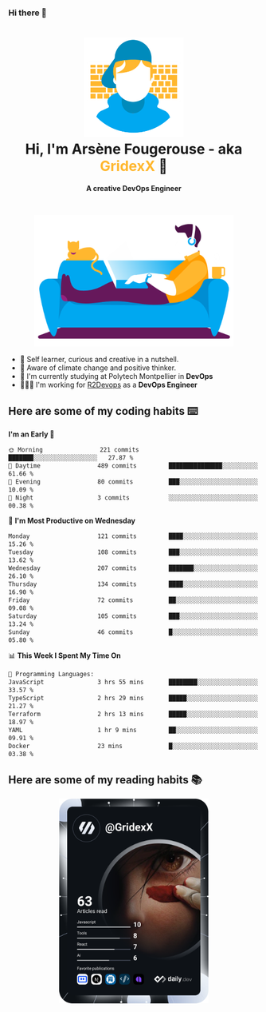 ### Hi there 👋

<!--
**GridexX/gridexx** is a ✨ _special_ ✨ repository because its `README.md` (this file) appears on your GitHub profile.

Here are some ideas to get you started:

- 🔭 I’m currently working on ...
- 🌱 I’m currently learning ...
- 👯 I’m looking to collaborate on ...
- 🤔 I’m looking for help with ...
- 💬 Ask me about ...
- 📫 How to reach me: ...
- 😄 Pronouns: ...
- ⚡ Fun fact: ...
-->


<!-- Header -->
<h1 align="center">
  <img src="./images/user_profile.png" width="200">
  <br>
  Hi, I'm Arsène Fougerouse - aka <span style="color:#ffb72e">GridexX</span> 👋
</h1>


<p align="center">
  <b>A creative DevOps Engineer </b>
</p>
<br/>
<p align="center">
  <img src="./images/man_couch.png" width="400">
</p>

- 🎨 Self learner, curious and creative in a nutshell. 
- 🌱 Aware of climate change and positive thinker.
- 📕 I'm currently studying at Polytech Montpellier in **DevOps**
- 👨🏻‍💻 I'm working for [R2Devops](https://r2devops.io) as a **DevOps Engineer**


## Here are some of my coding habits ⌨️

<!-- Add a section about tech and Ops stack
  Like this one : https://github.com/Xanthus58#-tech-stack
-->
<!--START_SECTION:waka-->
**I'm an Early 🐤** 

```text
🌞 Morning                221 commits         ███████░░░░░░░░░░░░░░░░░░   27.87 % 
🌆 Daytime                489 commits         ███████████████░░░░░░░░░░   61.66 % 
🌃 Evening                80 commits          ███░░░░░░░░░░░░░░░░░░░░░░   10.09 % 
🌙 Night                  3 commits           ░░░░░░░░░░░░░░░░░░░░░░░░░   00.38 % 
```
📅 **I'm Most Productive on Wednesday** 

```text
Monday                   121 commits         ████░░░░░░░░░░░░░░░░░░░░░   15.26 % 
Tuesday                  108 commits         ███░░░░░░░░░░░░░░░░░░░░░░   13.62 % 
Wednesday                207 commits         ███████░░░░░░░░░░░░░░░░░░   26.10 % 
Thursday                 134 commits         ████░░░░░░░░░░░░░░░░░░░░░   16.90 % 
Friday                   72 commits          ██░░░░░░░░░░░░░░░░░░░░░░░   09.08 % 
Saturday                 105 commits         ███░░░░░░░░░░░░░░░░░░░░░░   13.24 % 
Sunday                   46 commits          █░░░░░░░░░░░░░░░░░░░░░░░░   05.80 % 
```


📊 **This Week I Spent My Time On** 

```text
💬 Programming Languages: 
JavaScript               3 hrs 55 mins       ████████░░░░░░░░░░░░░░░░░   33.57 % 
TypeScript               2 hrs 29 mins       █████░░░░░░░░░░░░░░░░░░░░   21.27 % 
Terraform                2 hrs 13 mins       █████░░░░░░░░░░░░░░░░░░░░   18.97 % 
YAML                     1 hr 9 mins         ██░░░░░░░░░░░░░░░░░░░░░░░   09.91 % 
Docker                   23 mins             █░░░░░░░░░░░░░░░░░░░░░░░░   03.38 % 
```


<!--END_SECTION:waka-->

## Here are some of my reading habits 📚
<div  align="center">
  <img src="./images/devcard.svg" width="300">
</div>
